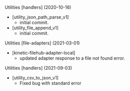 Utilities [handlers] (2020-10-16)
* [utility_json_path_parse_v1]
    * initial commit.
* [utility_file_append_v1]
    * initial commit.

Utilities [file-adapters] (2021-03-01)
* [kinetic-filehub-adapter-local]
    * updated adapter response to a file not found error.


Utilities [handlers] (2021-09-03)
* [utility_csv_to_json_v1]
    * Fixed bug with standard error

